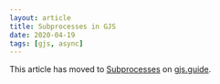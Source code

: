 ```yaml
---
layout: article
title: Subprocesses in GJS
date: 2020-04-19
tags: [gjs, async]
---
```


This article has moved to [Subprocesses][subprocesses] on [gjs.guide][gjs-guide].

[subprocesses]: https://gjs.guide/guides/gio/subprocesses.html
[gjs-guide]: https://gjs.guide/
